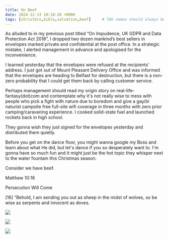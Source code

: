 ```yaml
---
title: On Beef
date: 2024-12-13 10:18:28 +0000
tags: [christbro,bible,salvation,beef]     # TAG names should always be lowercase
---
```


As alluded to in my previous post titled “On Impudence, UK GDPR and Data Protection Act 2018”, I dropped two dozen mankind’s best sellers in envelopes marked private and confidential at the post office. In a strategic mistake, I alerted management in advance and apologised for the inconvenience.

I learned yesterday that the envelopes were refused at the recipients’ address. I just got out of Mount Pleasant Delivery Office and was informed that the envelopes are heading to Belfast for destruction, but there is a non-zero probability that I could get them back by calling customer service.

Perhaps management should read my origin story on real-life-fantasy(dot)com and contemplate why it's not really wise to mess with people who pick a fight with nature due to boredom and give a gay/bi naturist campsite free full-site wifi coverage in three months with zero prior camping/caravaning experience. I cooked solid-state fuel and launched rockets back in high school.

They gonna wish they just signed for the envelopes yesterday and distributed them quietly.

Before you get on the dance floor, you might wanna google my Boss and learn about what He did, but let's dance if you so desperately want to. I'm gonna have so much fun and it might just be the hot topic they whisper next to the water fountain this Christmas season.

Consider we have beef.

Matthew 10:16

Persecution Will Come

[16] “Behold, I am sending you out as sheep in the midst of wolves, so be wise as serpents and innocent as doves.

![](/dd2fceee6ce022a5e28d734ff8641b85.jpeg)

![](/64e855a25badafd2c238789c7f9eca01.jpeg)

![](/83db2796000717f3ee51b03828f7545b.jpeg)